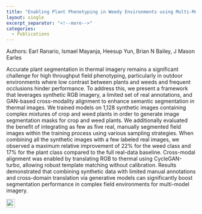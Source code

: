 ```yaml
---
title: "Enabling Plant Phenotyping in Weedy Environments using Multi-Modal Imagery via Synthetic and Generated Training Data"
layout: single
excerpt_separator: "<!--more-->"
categories:
  - Publications
---
```


Authors: Earl Ranario, Ismael Mayanja, Heesup Yun, Brian N Bailey, J Mason Earles

Accurate plant segmentation in thermal imagery remains a significant challenge for high throughput field phenotyping, particularly in outdoor environments where low contrast between plants and weeds and frequent occlusions hinder performance. To address this, we present a framework that leverages synthetic RGB imagery, a limited set of real annotations, and GAN-based cross-modality alignment to enhance semantic segmentation in thermal images. We trained models on 1,128 synthetic images containing complex mixtures of crop and weed plants in order to generate image segmentation masks for crop and weed plants. We additionally evaluated the benefit of integrating as few as five real, manually segmented field images within the training process using various sampling strategies. When combining all the synthetic images with a few labeled real images, we observed a maximum relative improvement of 22% for the weed class and 17% for the plant class compared to the full real-data baseline. Cross-modal alignment was enabled by translating RGB to thermal using CycleGAN-turbo, allowing robust template matching without calibration. Results demonstrated that combining synthetic data with limited manual annotations and cross-domain translation via generative models can significantly boost segmentation performance in complex field environments for multi-model imagery.

<a href="https://arxiv.org/pdf/2509.19208?">
  <img src="https://img.shields.io/badge/arXiv-2503.21990-b31b1b.svg" height="22.5">
</a>

<!--more-->